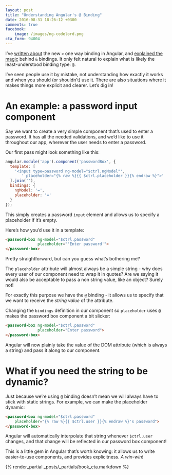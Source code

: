 ```yaml
---
layout: post
title: "Understanding Angular's @ Binding"
date: 2016-08-31 18:26:12 +0300
comments: true
facebook:
    image: /images/ng-codelord.png
cta_form: 94004
---
```


I’ve [written about](http://www.codelord.net/2016/05/19/understanding-angulars-one-way-binding/) the new `>` one way binding in Angular, and [explained the magic](http://www.codelord.net/2016/05/13/understanding-angulars-and-binding/) behind `&` bindings.
It only felt natural to explain what is likely the least-understood binding type: `@`.

I’ve seen people use it by mistake, not understanding how exactly it works and when you should (or shouldn’t) use it.
There are also situations where it makes things more explicit and clearer.
Let’s dig in!

# An example: a password input component

Say we want to create a very simple component that’s used to enter a password.
It has all the needed validations, and we’d like to use it throughout our app, wherever the user needs to enter a password.

Our first pass might look something like this:

```javascript
angular.module('app').component('passwordBox', {
  template: [
    '<input type=password ng-model="$ctrl.ngModel"',
       ' placeholder="{% raw %}{{ $ctrl.placeholder }}{% endraw %}">'
  ].join(''),
  bindings: {
    ngModel: '=',
    placeholder: '='
  }
});
```

This simply creates a password `input` element and allows us to specify a placeholder if it’s empty.

Here’s how you’d use it in a template:

```html
<password-box ng-model="$ctrl.password"
              placeholder="'Enter password'">
</password-box>
```

Pretty straightforward, but can you guess what’s bothering me?

The `placeholder` attribute will almost always be a simple string - why does every user of our component need to wrap it in quotes?
Are we saying it would also be acceptable to pass a non string value, like an object?
Surely not!

For exactly this purpose we have the `@` binding - it allows us to specify that we want to receive the *string value* of the attribute.

Changing the `bindings` definition in our component so `placeholder` uses `@` makes the password box component a bit slicker:

```html
<password-box ng-model="$ctrl.password"
              placeholder="Enter password">
</password-box>
```

Angular will now plainly take the value of the DOM attribute (which is always a string) and pass it along to our component.

# What if you need the string to be dynamic?

Just because we’re using `@` binding doesn’t mean we will always have to stick with static strings.
For example, we can make the placeholder dynamic:

```html
<password-box ng-model="$ctrl.password"
    placeholder="{% raw %}{{ $ctrl.user }}{% endraw %}'s password">
</password-box>
```

Angular will automatically interpolate that string whenever `$ctrl.user` changes, and that change will be reflected in our password box component!

This is a little gem in Angular that’s worth knowing: it allows us to write easier-to-use components, and provides explicitness.
*A win-win!*

{% render_partial _posts/_partials/book_cta.markdown %}
